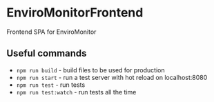 # EnviroMonitorFrontend

Frontend SPA for EnviroMonitor 

## Useful commands

- ``npm run build`` - build files to be used for production
- ``npm run start`` - run a test server with hot reload on localhost:8080
- ``npm run test`` - run tests
- ``npm run test:watch`` - run tests all the time

